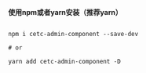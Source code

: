 
**使用npm或者yarn安装（推荐yarn）**

```shell

npm i cetc-admin-component --save-dev

# or

yarn add cetc-admin-component -D

```
